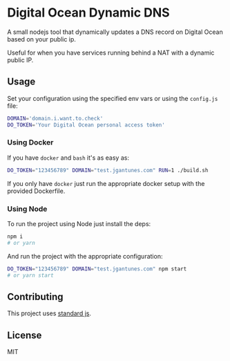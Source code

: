 # Digital Ocean Dynamic DNS
A small nodejs tool that dynamically updates a DNS record on Digital Ocean based on your public ip.

Useful for when you have services running behind a NAT with a dynamic public IP.

## Usage
Set your configuration using the specified env vars or using the `config.js` file:

```sh
DOMAIN='domain.i.want.to.check'
DO_TOKEN='Your Digital Ocean personal access token'
```

### Using Docker

If you have `docker` and `bash` it's as easy as:
```sh
DO_TOKEN="123456789" DOMAIN="test.jgantunes.com" RUN=1 ./build.sh
```

If you only have `docker` just run the appropriate docker setup with the provided Dockerfile.

### Using Node

To run the project using Node just install the deps:

```sh
npm i
# or yarn
```

And run the project with the appropriate configuration:

```sh
DO_TOKEN="123456789" DOMAIN="test.jgantunes.com" npm start
# or yarn start
```

## Contributing

This project uses [standard js](https://github.com/feross/standard).

## License

MIT
